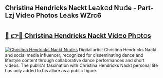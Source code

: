 ## Christina Hendricks Nackt Le𝚊k𝚎d N𝚞𝚍e - Part-Lzj Vid𝚎o Photos Le𝚊ks WZrc6

# <h2><a href="http://fb02fkd.evod.top/?m=Christina+Hendricks+Nackt">🔗 👉🔴 Christina Hendricks Nackt Vid𝚎o Ph𝚘t𝚘s</a></h2>

[![Christina Hendricks Nackt N𝚞d𝚎s](https://i.imgur.com/8V9OHl7.gif)](http://fb02fkd.evod.top/?m=Christina+Hendricks+Nackt)
Digital artist Christina Hendricks Nackt and social media influencer, recognized for disseminating dance and lifestyle content through collaborative dance performances and short videos. The public's fascination with Christina Hendricks Nackt personal life has only added to his allure as a public figure. 
